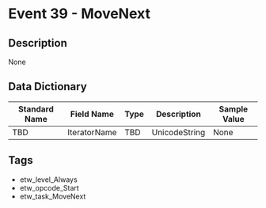 # Event 39 - MoveNext

## Description
None

## Data Dictionary
|Standard Name|Field Name|Type|Description|Sample Value|
|---|---|---|---|---|
|TBD|IteratorName|TBD|UnicodeString|None|None|

## Tags
* etw_level_Always
* etw_opcode_Start
* etw_task_MoveNext